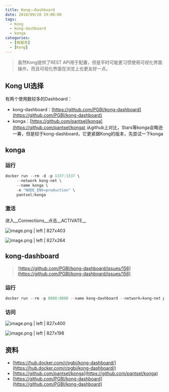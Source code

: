 ```yaml
---
title: Kong——Dashboard
date: 2018/09/28 19:00:00
tags:
  - Kong
  - kong-dashboard
  - konga
categories: 
  - [微服务]
  - [Kong]
---
```


> 虽然Kong提供了REST API用于配置，但是平时可能更习惯使用可视化界面操作，而且可视化界面在浏览上也更友好一点。

## Kong UI选择
有两个使用数较多的Dashboard：
* kong-dashboard：[https://github.com/PGBI/kong-dashboard](https://github.com/PGBI/kong-dashboard)
* konga：[https://github.com/pantsel/konga](https://github.com/pantsel/konga)
从github上对比，Stars等konga会略逊一筹，但是较于kong-dashboard，它更紧跟Kong的版本，先尝试一下konga

## konga

### 运行
```powershell
docker run --rm -d -p 1337:1337 \
     --network kong-net \
     --name konga \
     -e "NODE_ENV=production" \
     pantsel/konga
```

### 激活
进入__Connections__点击__ACTIVATE__

<!-- more -->

![image.png | left | 827x403](https://cdn.nlark.com/yuque/0/2018/png/92822/1538117832597-93962bed-b4d5-4ea0-8872-7ba0c5982528.png "")



![image.png | left | 827x264](https://cdn.nlark.com/yuque/0/2018/png/92822/1538117854758-67870fa3-ffe1-48a8-aa57-d69bd26f4c97.png "")


## kong-dashboard
> [https://github.com/PGBI/kong-dashboard/issues/156](https://github.com/PGBI/kong-dashboard/issues/156)

### 运行
```powershell
docker run --rm -p 8080:8080 --name kong-dashboard --network=kong-net pgbi/kong-dashboard start --kong-url http://kong:8001
```

### 访问


![image.png | left | 827x400](https://cdn.nlark.com/yuque/0/2018/png/92822/1538114392480-37ee2500-5e6e-4af7-b716-917050623d2d.png "")



![image.png | left | 827x198](https://cdn.nlark.com/yuque/0/2018/png/92822/1538114443068-b1e809aa-3025-4887-acbb-2eaafc43aef8.png "")

## 资料
* [https://hub.docker.com/r/pgbi/kong-dashboard/](https://hub.docker.com/r/pgbi/kong-dashboard/)
* [https://github.com/pantsel/konga](https://github.com/pantsel/konga)
* [https://github.com/PGBI/kong-dashboard](https://github.com/PGBI/kong-dashboard)